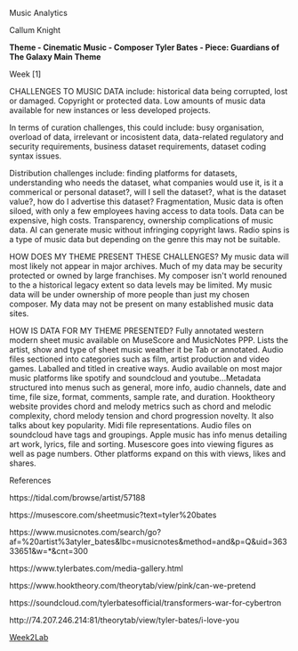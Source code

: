 <html>
<head>
  <title>My Portfolio Page 1</title>

</head>

  <p>
    Music Analytics
  </p>

  <p>
    Callum Knight
  </p>

<p>
<strong>Theme - Cinematic Music - Composer Tyler Bates - Piece: Guardians of The Galaxy Main Theme</strong>
</p>
  
<p>
Week [1]
</p>

<p>
CHALLENGES TO MUSIC DATA include: historical data being corrupted, lost or damaged. 
Copyright or protected data. Low amounts of music data available for new instances or less developed projects. 
</p>

  <p>
In terms of curation challenges, this could include: busy organisation, overload of data, irrelevant or incosistent data, 
data-related regulatory and security requirements, business dataset requirements, dataset coding syntax issues. 
  </p>

  <p>
Distribution challenges include: finding platforms for datasets, understanding who needs the dataset, what companies 
would use it, is it a commerical or personal dataset?, will I sell the dataset?, what is the dataset value?, how do I advertise this dataset? Fragmentation, 
Music data is often siloed, with only a few employees having access to data tools. Data can be expensive, high costs. Transparency, ownership complications of 
music data. AI can generate music without infringing copyright laws. Radio spins is a type of music data but depending on the genre this may not be suitable.
  </p>

  <p>
HOW DOES MY THEME PRESENT THESE CHALLENGES? My music data will most likely not appear in major archives. Much of my data may be security protected or owned by large franchises. 
My composer isn't world renouned to the a historical legacy extent so data levels may be limited. My music data will be under ownership of more people than just my chosen 
composer. My data may not be present on many established music data sites. 
  </p>

<p>
HOW IS DATA FOR MY THEME PRESENTED? Fully annotated western modern sheet music available on MuseScore 
and MusicNotes PPP. Lists the artist, show and type of sheet music weather it be Tab or annotated. Audio files sectioned into categories such as film, artist production and video games. 
Laballed and titled in creative ways. Audio available on most major music platforms like spotify and soundcloud and youtube...Metadata structured into menus such as general, more info, 
audio channels, date and time, file size, format, comments, sample rate, and duration. Hooktheory website provides chord and melody metrics such as chord and melodic complexity, 
chord melody tension and chord progression novelty. It also talks about key popularity. Midi file representations. Audio files on soundcloud have tags and groupings. 
Apple music has info menus detailing art work, lyrics, file and sorting. Musescore goes into viewing figures as well as page numbers. Other platforms expand on this with views, likes and shares. 
</p>

<p>
References 
</p>

<p>
https://tidal.com/browse/artist/57188 
</p>

<p>
https://musescore.com/sheetmusic?text=tyler%20bates 
</p>

<p>
https://www.musicnotes.com/search/go?af=%20artist%3atyler_bates&lbc=musicnotes&method=and&p=Q&uid=36333651&w=*&cnt=300
</p>

<p>
https://www.tylerbates.com/media-gallery.html
</p>

<p>
https://www.hooktheory.com/theorytab/view/pink/can-we-pretend
</p>

<p>
https://soundcloud.com/tylerbatesofficial/transformers-war-for-cybertron
</p>

<p>
http://74.207.246.214:81/theorytab/view/tyler-bates/i-love-you
</p>


<a href="Week2Lab.html" title="Week2Lab">Week2Lab</a>
